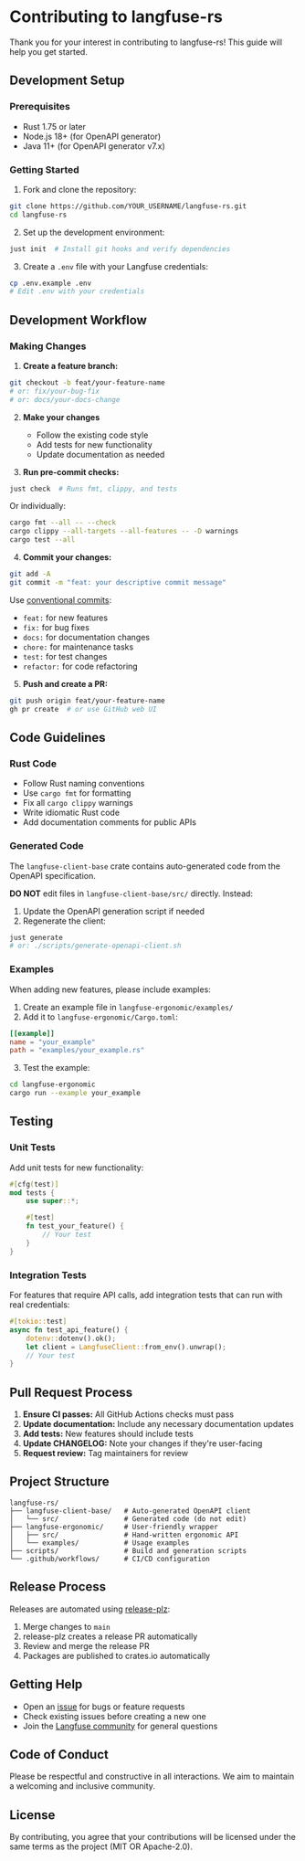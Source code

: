 # Contributing to langfuse-rs

Thank you for your interest in contributing to langfuse-rs! This guide will help you get started.

## Development Setup

### Prerequisites

- Rust 1.75 or later
- Node.js 18+ (for OpenAPI generator)
- Java 11+ (for OpenAPI generator v7.x)

### Getting Started

1. Fork and clone the repository:
```bash
git clone https://github.com/YOUR_USERNAME/langfuse-rs.git
cd langfuse-rs
```

2. Set up the development environment:
```bash
just init  # Install git hooks and verify dependencies
```

3. Create a `.env` file with your Langfuse credentials:
```bash
cp .env.example .env
# Edit .env with your credentials
```

## Development Workflow

### Making Changes

1. **Create a feature branch:**
```bash
git checkout -b feat/your-feature-name
# or: fix/your-bug-fix
# or: docs/your-docs-change
```

2. **Make your changes**
   - Follow the existing code style
   - Add tests for new functionality
   - Update documentation as needed

3. **Run pre-commit checks:**
```bash
just check  # Runs fmt, clippy, and tests
```

Or individually:
```bash
cargo fmt --all -- --check
cargo clippy --all-targets --all-features -- -D warnings
cargo test --all
```

4. **Commit your changes:**
```bash
git add -A
git commit -m "feat: your descriptive commit message"
```

Use [conventional commits](https://www.conventionalcommits.org/):
- `feat:` for new features
- `fix:` for bug fixes
- `docs:` for documentation changes
- `chore:` for maintenance tasks
- `test:` for test changes
- `refactor:` for code refactoring

5. **Push and create a PR:**
```bash
git push origin feat/your-feature-name
gh pr create  # or use GitHub web UI
```

## Code Guidelines

### Rust Code

- Follow Rust naming conventions
- Use `cargo fmt` for formatting
- Fix all `cargo clippy` warnings
- Write idiomatic Rust code
- Add documentation comments for public APIs

### Generated Code

The `langfuse-client-base` crate contains auto-generated code from the OpenAPI specification. 

**DO NOT** edit files in `langfuse-client-base/src/` directly. Instead:

1. Update the OpenAPI generation script if needed
2. Regenerate the client:
```bash
just generate
# or: ./scripts/generate-openapi-client.sh
```

### Examples

When adding new features, please include examples:

1. Create an example file in `langfuse-ergonomic/examples/`
2. Add it to `langfuse-ergonomic/Cargo.toml`:
```toml
[[example]]
name = "your_example"
path = "examples/your_example.rs"
```
3. Test the example:
```bash
cd langfuse-ergonomic
cargo run --example your_example
```

## Testing

### Unit Tests

Add unit tests for new functionality:

```rust
#[cfg(test)]
mod tests {
    use super::*;

    #[test]
    fn test_your_feature() {
        // Your test
    }
}
```

### Integration Tests

For features that require API calls, add integration tests that can run with real credentials:

```rust
#[tokio::test]
async fn test_api_feature() {
    dotenv::dotenv().ok();
    let client = LangfuseClient::from_env().unwrap();
    // Your test
}
```

## Pull Request Process

1. **Ensure CI passes:** All GitHub Actions checks must pass
2. **Update documentation:** Include any necessary documentation updates
3. **Add tests:** New features should include tests
4. **Update CHANGELOG:** Note your changes if they're user-facing
5. **Request review:** Tag maintainers for review

## Project Structure

```
langfuse-rs/
├── langfuse-client-base/   # Auto-generated OpenAPI client
│   └── src/                # Generated code (do not edit)
├── langfuse-ergonomic/     # User-friendly wrapper
│   ├── src/                # Hand-written ergonomic API
│   └── examples/           # Usage examples
├── scripts/                # Build and generation scripts
└── .github/workflows/      # CI/CD configuration
```

## Release Process

Releases are automated using [release-plz](https://release-plz.ieni.dev/):

1. Merge changes to `main`
2. release-plz creates a release PR automatically
3. Review and merge the release PR
4. Packages are published to crates.io automatically

## Getting Help

- Open an [issue](https://github.com/timvw/langfuse-rs/issues) for bugs or feature requests
- Check existing issues before creating a new one
- Join the [Langfuse community](https://langfuse.com/docs/community) for general questions

## Code of Conduct

Please be respectful and constructive in all interactions. We aim to maintain a welcoming and inclusive community.

## License

By contributing, you agree that your contributions will be licensed under the same terms as the project (MIT OR Apache-2.0).